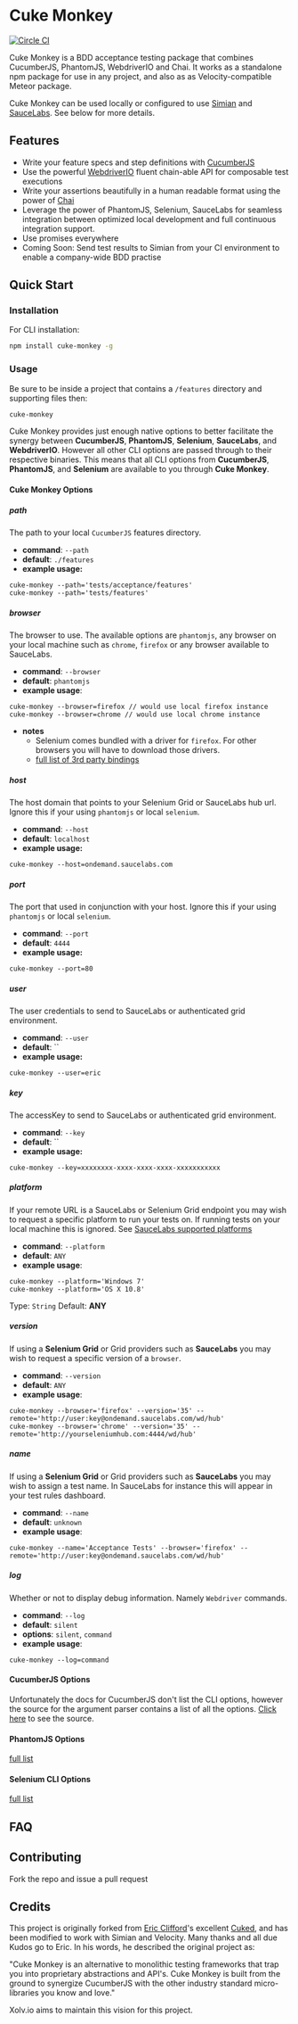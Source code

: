 # Cuke Monkey

[![Circle CI](https://circleci.com/gh/xolvio/chimp.svg?style=svg)](https://circleci.com/gh/xolvio/chimp)

Cuke Monkey is a BDD acceptance testing package that combines CucumberJS, PhantomJS, WebdriverIO and 
Chai. It works as a standalone npm package for use in any project, and also as as 
Velocity-compatible Meteor package.

Cuke Monkey can be used locally or configured to use [Simian](http://simian.io) and 
[SauceLabs](https://saucelabs.com). See below for more details.

## Features

- Write your feature specs and step definitions with [CucumberJS](https://github.com/cucumber/cucumber-js)
- Use the powerful [WebdriverIO](http://webdriver.io/) fluent chain-able API for composable test executions
- Write your assertions beautifully in a human readable format using the power of [Chai](http://chaijs.com/)
- Leverage the power of PhantomJS, Selenium, SauceLabs for seamless integration between optimized local development
and full continuous integration support.
- Use promises everywhere
- Coming Soon: Send test results to Simian from your CI environment to enable a company-wide BDD practise

## Quick Start

### Installation

For CLI installation:
```bash
npm install cuke-monkey -g
```

### Usage

Be sure to be inside a project that contains a `/features` directory and supporting files then:

```bash
cuke-monkey
```

Cuke Monkey provides just enough native options to better facilitate the synergy between **CucumberJS**,
**PhantomJS**, **Selenium**, **SauceLabs**, and **WebdriverIO**. However all other CLI options are
passed through to their respective binaries. This means that all CLI options from **CucumberJS**,
**PhantomJS**, and **Selenium** are available to you through **Cuke Monkey**.

#### Cuke Monkey Options

##### path

The path to your local `CucumberJS` features directory.

- **command**: `--path`
- **default**: `./features`
- **example usage:**
```
cuke-monkey --path='tests/acceptance/features'
cuke-monkey --path='tests/features'
```

##### browser

The browser to use. The available options are `phantomjs`, any browser on your local
machine such as `chrome`, `firefox` or any browser available to SauceLabs.

- **command**: `--browser`
- **default**: `phantomjs`
- **example usage**:
```
cuke-monkey --browser=firefox // would use local firefox instance
cuke-monkey --browser=chrome // would use local chrome instance
```
- **notes**
  - Selenium comes bundled with a driver for `firefox`. For other browsers
  you will have to download those drivers.
  - [full list of 3rd party bindings](http://www.seleniumhq.org/download/)

##### host

The host domain that points to your Selenium Grid or SauceLabs hub url. Ignore this if your using
`phantomjs` or local `selenium`.

- **command**: `--host`
- **default**: `localhost`
- **example usage:**
```
cuke-monkey --host=ondemand.saucelabs.com
```

##### port

The port that used in conjunction with your host. Ignore this if your using
`phantomjs` or local `selenium`.

- **command**: `--port`
- **default**: `4444`
- **example usage:**
```
cuke-monkey --port=80
```

##### user

The user credentials to send to SauceLabs or authenticated grid environment.

- **command**: `--user`
- **default**: ``
- **example usage:**
```
cuke-monkey --user=eric
```

##### key

The accessKey to send to SauceLabs or authenticated grid environment.

- **command**: `--key`
- **default**: ``
- **example usage:**
```
cuke-monkey --key=xxxxxxxx-xxxx-xxxx-xxxx-xxxxxxxxxxx
```

##### platform

If your remote URL is a SauceLabs or Selenium Grid endpoint you may wish to request
a specific platform to run your tests on. If running tests on your local machine this
is ignored. See [SauceLabs supported platforms](https://saucelabs.com/platforms)

- **command**: `--platform`
- **default**: `ANY`
- **example usage**:
```
cuke-monkey --platform='Windows 7'
cuke-monkey --platform='OS X 10.8'
```

Type: `String` Default: **ANY**

##### version

If using a **Selenium Grid** or Grid providers such as **SauceLabs** you may wish to
request a specific version of a `browser`.

- **command**: `--version`
- **default**: `ANY`
- **example usage**:
```
cuke-monkey --browser='firefox' --version='35' --remote='http://user:key@ondemand.saucelabs.com/wd/hub'
cuke-monkey --browser='chrome' --version='35' --remote='http://yourseleniumhub.com:4444/wd/hub'
```

##### name
If using a **Selenium Grid** or Grid providers such as **SauceLabs** you may wish to assign
a test name. In SauceLabs for instance this will appear in your test rules dashboard.

- **command**: `--name`
- **default**: `unknown`
- **example usage**:
```
cuke-monkey --name='Acceptance Tests' --browser='firefox' --remote='http://user:key@ondemand.saucelabs.com/wd/hub'
```

##### log
Whether or not to display debug information. Namely `Webdriver` commands.

- **command**: `--log`
- **default**: `silent`
- **options**: `silent`, `command`
- **example usage**:
```
cuke-monkey --log=command
```

#### CucumberJS Options

Unfortunately the docs for CucumberJS don't list the CLI options, however the source for the argument
parser contains a list of all the options.
[Click here](https://github.com/cucumber/cucumber-js/blob/master/lib/cucumber/cli/argument_parser.js#L132)
to see the source.

#### PhantomJS Options

[full list](http://phantomjs.org/api/command-line.html)

#### Selenium CLI Options

[full list](https://code.google.com/p/selenium/wiki/Grid2)


## FAQ


## Contributing

Fork the repo and issue a pull request


## Credits

This project is originally forked from [Eric Clifford](https://github.com/eclifford)'s excellent
[Cuked](https://github.com/eclifford/cuked), and has been modified to work with Simian and Velocity.
Many thanks and all due Kudos go to Eric. In his words, he described the original project as:

"Cuke Monkey is an alternative to monolithic testing frameworks that trap you into proprietary abstractions
and API's. Cuke Monkey is built from the ground to synergize CucumberJS with the other industry standard
micro-libraries you know and love."

Xolv.io aims to maintain this vision for this project.
